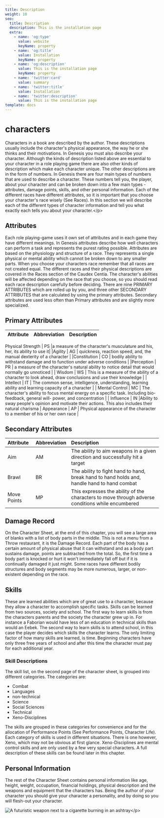 ```yaml
---
title: Description
weight: 10
seo:
  title: Description
  description: This is the installation page
  extra:
    - name: 'og:type'
      value: website
      keyName: property
    - name: 'og:title'
      value: Installation
      keyName: property
    - name: 'og:description'
      value: This is the installation page
      keyName: property
    - name: 'twitter:card'
      value: summary
    - name: 'twitter:title'
      value: Installation
    - name: 'twitter:description'
      value: This is the installation page
template: docs
---
```


# characters

Characters in a book are described by the author. These descriptions usually include the character's physical appearance, the way he or she thinks and their motivations. In Genesis you must also describe your character. Although the kinds of description listed above are essential to your character in a role playing game there are also other kinds of description which make each character unique. The other descriptions are in the form of numbers. In Genesis there are four main types of numbers that are used to describe a character. These numbers tell you, the player, about your character and can be broken down into a few main types - attributes, damage points, skills, and other personal information. Each of the different races have different attributes, so it is important that you choose your character's race wisely \(See Races\). In this section we will describe each of the different types of character information and tell you what exactly each tells you about your character.&lt;/p&gt;

## Attributes

Each role playing-game uses it own set of attributes and in each game they have different meanings. In Genesis attributes describe how well characters can perform a task and represents the purest rating possible. Attributes are based on the physiology and structure of a race. They represents a single physical or mental ability which cannot be broken down to any smaller parts. When you choose your characters race remember that all races are not created equal. The different races and their physical descriptions are covered in the Races section of the Caudex Centia. The character's abilities will be affected depending on the race that you choose, so you should read each race description carefully before deciding. There are nine PRIMARY ATTRIBUTES which are rolled up by you, and three other SECONDARY ATTRIBUTES that are calculated by using the primary attributes. Secondary attributes are used less often than Primary attributes and are slightly more specialized.

## Primary Attributes

| Attribute | Abbreviation | Description |
| :--- | :--- | :--- |


Physical Strength \| PS \|a measure of the character's musculature and his, her, its ability to use it\| \|Agility \| AG \| quickness, reaction speed, and, the manual dexterity of a character \| \|Constitution \| CO \| bodily ability to withstand damage and to function under adverse conditions \| \|Perception \| PR \| a measure of the character's natural ability to notice detail that would normally go unnoticed \| \| Wisdom \| WS \| This is a measure of the ability of a character to look ahead, draw conclusions and use their knowledge \| \| Intellect \| IT \| The common sense, intelligence, understanding, learning ability and learning capacity of a character \| \| Mental Control \| MC \| The character's ability to focus mental energy on a specific task. Including bio-feedback, general will- power, and concentration \| \| Influence \| IN \|Ability to sway people's opinion and motivate their actions. This also includes their natural charisma \| Appearance \| AP \| Physical appearance of the character to a member of his or her own race \|

## Secondary Attributes

| Attribute | Abbreviation | Description |
| :--- | :--- | :--- |
| Aim | AM | The ability to aim weapons in a given direction and successfully hit a target |
| Brawl | BR | The ability to fight hand to hand, break hand to hand holds and, handle hand to hand combat |
| Move Points | MP | This expresses the ability of the characters to move through adverse conditions while encumbered |

## Damage Record

On the Character Sheet, at the end of this chapter, you will see a large area of blanks with a list of body parts in the middle. This is not a menu from a Throw restaurant, it is the Damage Record. Each part of the body has a certain amount of physical abuse that it can withstand and as a body part sustains damage, points are subtracted from the total. So, the first time a body part is knocked or hurt it won't immediately fall off but if it is continually damaged it just might. Some races have different bodily structures and body segments may be more numerous, larger, or non-existent depending on the race.

## Skills

These are learned abilities which are of great use to a character, because they allow a character to accomplish specific tasks. Skills can be learned from two sources, society and school. The first way to learn skills is from the characters parents and the society the character grew up in. For instance a Faborian would have less of an education in technical skills than would an Eebek. The second way to learn skills is to attend school, in this case the player decides which skills the character learns. The only limiting factor of how many skills are learned, is time. Beginning characters have only three free years of school and after this time the character must pay for each additional year.

### Skill Descriptions

The skill list, on the second page of the character sheet, is grouped into different categories. The categories are:

* Combat
* Languages
* non-technical
* Science
* Social Sciences
* Technical
* Xeno-Disciplines

The skills are grouped in these categories for convenience and for the allocation of Performance Points \(See Performance Points, Character Life\). Each category of skills is used in different situations. There is one however, Xeno, which may not be obvious at first glance. Xeno-Disciplines are mental control skills and are only used by a few very special characters. A full description of these skills can be found later in this chapter.

## Personal Information

The rest of the Character Sheet contains personal information like age, height, weight, occupation, financial holdings, physical description and the weapons and equipment that the characters has. Being the author of your character you should give your character a personality, and by doing so you will flesh-out your character.

![A futuristic weapon next to a cigarette burning in an ashtray](https://github.com/donnay/interesting-octopus/tree/9cfbd1403693cdcd0669bf5c24326f97bc82bc59/images/OTGABEAM.jpg)&lt;/p&gt;


